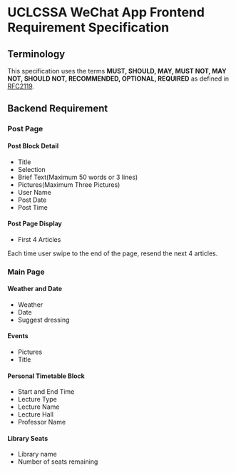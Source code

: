 # UCLCSSA WeChat App Frontend Requirement Specification

## Terminology

This specification uses the terms **MUST, SHOULD, MAY, MUST NOT, MAY NOT, SHOULD
NOT, RECOMMENDED, OPTIONAL, REQUIRED** as defined in [RFC2119](https://tools.ietf.org/html/rfc2119).

## Backend Requirement

### Post Page

#### Post Block Detail

- Title  
- Selection  
- Brief Text(Maximum 50 words or 3 lines)  
- Pictures(Maximum Three Pictures)  
- User Name  
- Post Date  
- Post Time  

#### Post Page Display    
- First 4 Articles  

Each time user swipe to the end of the page, resend the next 4 articles.

### Main Page  

#### Weather and Date  

- Weather  
- Date  
- Suggest dressing  

#### Events  

- Pictures  
- Title  

#### Personal Timetable Block  

- Start and End Time  
- Lecture Type  
- Lecture Name  
- Lecture Hall
- Professor Name  

#### Library Seats

- Library name  
- Number of seats remaining  
